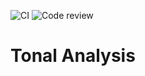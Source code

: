 ![CI](https://github.com/maryblack/Tonal_Analysis/workflows/CI/badge.svg) ![Code review](https://github.com/maryblack/Tonal_Analysis/workflows/Code%20review/badge.svg)

# Tonal Analysis
